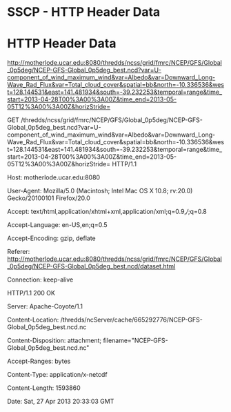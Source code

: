 # SSCP - HTTP Header Data

# HTTP Header Data

http://motherlode.ucar.edu:8080/thredds/ncss/grid/fmrc/NCEP/GFS/Global_0p5deg/NCEP-GFS-Global_0p5deg_best.ncd?var=U-component_of_wind_maximum_wind&var=Albedo&var=Downward_Long-Wave_Rad_Flux&var=Total_cloud_cover&spatial=bb&north=-10.336536&west=128.144531&east=141.481934&south=-39.232253&temporal=range&time_start=2013-04-28T00%3A00%3A00Z&time_end=2013-05-05T12%3A00%3A00Z&horizStride=

GET /thredds/ncss/grid/fmrc/NCEP/GFS/Global_0p5deg/NCEP-GFS-Global_0p5deg_best.ncd?var=U-component_of_wind_maximum_wind&var=Albedo&var=Downward_Long-Wave_Rad_Flux&var=Total_cloud_cover&spatial=bb&north=-10.336536&west=128.144531&east=141.481934&south=-39.232253&temporal=range&time_start=2013-04-28T00%3A00%3A00Z&time_end=2013-05-05T12%3A00%3A00Z&horizStride= HTTP/1.1

Host: motherlode.ucar.edu:8080

User-Agent: Mozilla/5.0 (Macintosh; Intel Mac OS X 10.8; rv:20.0) Gecko/20100101 Firefox/20.0

Accept: text/html,application/xhtml+xml,application/xml;q=0.9,*/*;q=0.8

Accept-Language: en-US,en;q=0.5

Accept-Encoding: gzip, deflate

Referer: http://motherlode.ucar.edu:8080/thredds/ncss/grid/fmrc/NCEP/GFS/Global_0p5deg/NCEP-GFS-Global_0p5deg_best.ncd/dataset.html

Connection: keep-alive

HTTP/1.1 200 OK

Server: Apache-Coyote/1.1

Content-Location: /thredds/ncServer/cache/665292776/NCEP-GFS-Global_0p5deg_best.ncd.nc

Content-Disposition: attachment; filename="NCEP-GFS-Global_0p5deg_best.ncd.nc"

Accept-Ranges: bytes

Content-Type: application/x-netcdf

Content-Length: 1593860

Date: Sat, 27 Apr 2013 20:33:03 GMT


